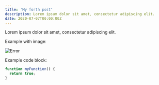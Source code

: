 ```yaml
---
title: 'My forth post'
description: Lorem ipsum dolor sit amet, consectetur adipiscing elit.
date: 2020-07-07T00:00:00Z
---
```


Lorem ipsum dolor sit amet, consectetur adipiscing elit.

Example with image:

![Error](../assets/images/posts/error.png)

Example code block:

```js
function myFunction() {
  return true;
}
```

